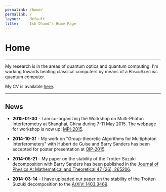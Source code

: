 ```yaml
---
permalink: /home/
permalink: /
layout:    default
title:     Ish Dhand's Home Page
---
```


# Home
----------------

My research is in the areas of quantum optics and quantum computing. I'm working towards beating classical computers by means of a <span style="font-variant: small-caps"> BosonSampling </span> quantum computer. 

My CV is available [here](https://ishdhand.github.com/CV_Ish_Dhand.pdf).

----------------

## News

* **2015-01-30** - I am co-organizing the Workshop on Multi-Photon Interferometry at Shanghai, China during 7-11 May 2015. The webpage for workshop is now up: [MPI-2015](http://mpi2015.org).

* **2014-10-31** - My work on "Group-theoretic Algorithms for Multiphoton Interferometery" with Hubert de Guise and Barry Sanders has been accepted for poster presentation at [QIP-2015](http://quantum-lab.org/qip2015/).

* **2014-05-21** - My paper on the stability of the Trotter-Suzuki decomposition with Barry Sanders has been published in the [Journal of Physics A: Mathematical and Theoretical 47 (26), 265206](http://iopscience.iop.org/1751-8121/47/26/265206/).  

* **2014-03-14** - I have uploaded our paper on the stability of the Trotter-Suzuki decomposition to the [ArXiV: 1403.3469](http://arxiv.org/abs/1403.3469).